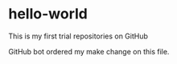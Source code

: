 # hello-world
This is my first trial repositories on GitHub 

GitHub bot ordered my make change on this file.
